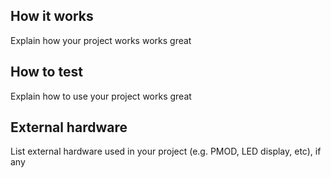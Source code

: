 <!---

This file is used to generate your project datasheet. Please fill in the information below and delete any unused
sections.

You can also include images in this folder and reference them in the markdown. Each image must be less than
512 kb in size, and the combined size of all images must be less than 1 MB.
-->

## How it works

Explain how your project works
works great

## How to test

Explain how to use your project
works great


## External hardware

List external hardware used in your project (e.g. PMOD, LED display, etc), if any
